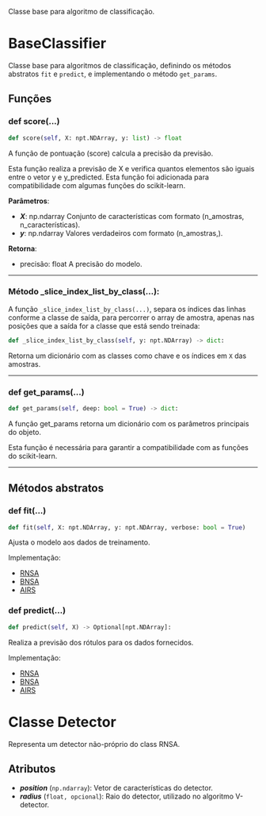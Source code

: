 Classe base para algoritmo de classificação.

# BaseClassifier

Classe base para algoritmos de classificação, definindo os métodos abstratos ``fit`` e ``predict``, e implementando o método ``get_params``.

## Funções

### def score(...)

```python
def score(self, X: npt.NDArray, y: list) -> float
```

A função de pontuação (score) calcula a precisão da previsão.

Esta função realiza a previsão de X e verifica quantos elementos são iguais entre o vetor y e y_predicted. 
Esta função foi adicionada para compatibilidade com algumas funções do scikit-learn.

**Parâmetros**:
+ ***X***: np.ndarray
    Conjunto de características com formato (n_amostras, n_características).
+ ***y***: np.ndarray
    Valores verdadeiros com formato (n_amostras,).

**Retorna**:

+ precisão: float
    A precisão do modelo.

---

### Método _slice_index_list_by_class(...):

A função ``_slice_index_list_by_class(...)``, separa os índices das linhas conforme a classe de saída, para percorrer o array de amostra, apenas nas posições que a saída for a classe que está sendo treinada:

```python
def _slice_index_list_by_class(self, y: npt.NDArray) -> dict:
```

Retorna um dicionário com as classes como chave e os índices em ``X`` das amostras.

---

### def get_params(...)

```python
def get_params(self, deep: bool = True) -> dict:
```
A função get_params retorna um dicionário com os parâmetros principais do objeto.

Esta função é necessária para garantir a compatibilidade com as funções do scikit-learn.

---

## Métodos abstratos

### def fit(...)

```python
def fit(self, X: npt.NDArray, y: npt.NDArray, verbose: bool = True)
```

Ajusta o modelo aos dados de treinamento.

Implementação:

- [RNSA](../../../classes/Negative%20Selection/RNSA.md#Método-fit)
- [BNSA](../../../classes/Negative%20Selection/BNSA.md#Método-fit)
- [AIRS](../../../classes/Clonal%20Selection%20Algorithms/AIRS.md#Método-fit)

### def predict(...)

```python
def predict(self, X) -> Optional[npt.NDArray]:
```

Realiza a previsão dos rótulos para os dados fornecidos.

Implementação:

- [RNSA](../../../classes/Negative%20Selection/RNSA.md#Método-predict)
- [BNSA](../../../classes/Negative%20Selection/BNSA.md#Método-predict)
- [AIRS](../../../classes/Clonal%20Selection%20Algorithms/AIRS.md#Método-predict)

# Classe Detector

Representa um detector não-próprio do class RNSA.

Atributos
----------
* ***position*** (``np.ndarray``): Vetor de características do detector.
* ***radius*** (``float, opcional``): Raio do detector, utilizado no algoritmo V-detector.